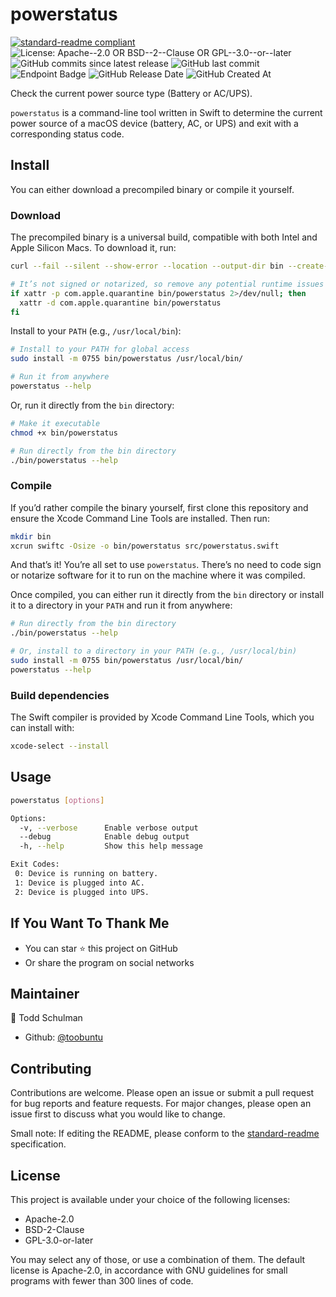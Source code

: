 <!--
SPDX-FileCopyrightText: Copyright 2025 Todd Schulman

SPDX-License-Identifier: Apache-2.0 OR BSD-2-Clause OR GPL-3.0-or-later
-->

# powerstatus
[![standard-readme compliant](https://img.shields.io/badge/standard--readme-OK-green.svg)](https://github.com/RichardLitt/standard-readme)
![License: Apache--2.0 OR BSD--2--Clause OR GPL--3.0--or--later](https://img.shields.io/badge/License-Apache--2.0%20OR%20BSD--2--Clause%20OR%20GPL--3.0--or--later-lightgrey)
![GitHub commits since latest release](https://img.shields.io/github/commits-since/toobuntu/powerstatus/latest)
![GitHub last commit](https://img.shields.io/github/last-commit/toobuntu/powerstatus)
![Endpoint Badge](https://img.shields.io/endpoint?url=https%3A%2F%2Floc-counter.onrender.com%2F%3Frepo%3Dtoobuntu%2Fpowerstatus%26branch%3Dmain%26ignored%3D.github%2CLICENSES%2CREADME.md%26languages%3DSwift%26stat%3DlinesOfCode&label=lines%20of%20Swift%20code) <!-- loc-count wrapper for codetabs.com allows specifying a code language; https://github.com/shdwmtr/gloc -->
![GitHub Release Date](https://img.shields.io/github/release-date/toobuntu/powerstatus)
![GitHub Created At](https://img.shields.io/github/created-at/toobuntu/powerstatus)

Check the current power source type (Battery or AC/UPS).

`powerstatus` is a command-line tool written in Swift to determine the current power source of a macOS device (battery, AC, or UPS) and exit with a corresponding status code.

## Install

You can either download a precompiled binary or compile it yourself.

### Download

The precompiled binary is a universal build, compatible with both Intel and Apple Silicon Macs. To download it, run:

```sh
curl --fail --silent --show-error --location --output-dir bin --create-dirs --remote-name --url "https://github.com/toobuntu/powerstatus/releases/latest/download/powerstatus"

# It’s not signed or notarized, so remove any potential runtime issues
if xattr -p com.apple.quarantine bin/powerstatus 2>/dev/null; then
  xattr -d com.apple.quarantine bin/powerstatus
fi
```

<!--
  Note: For more details on running software that hasn’t been signed or notarized, see Apple’s [Gatekeeper documentation](https://support.apple.com/en-us/102445#openanyway).
-->

Install to your `PATH` (e.g., `/usr/local/bin`):

```sh
# Install to your PATH for global access
sudo install -m 0755 bin/powerstatus /usr/local/bin/

# Run it from anywhere
powerstatus --help
```

Or, run it directly from the `bin` directory:

```sh
# Make it executable
chmod +x bin/powerstatus

# Run directly from the bin directory
./bin/powerstatus --help
```

### Compile

If you’d rather compile the binary yourself, first clone this repository and ensure the Xcode Command Line Tools are installed. Then run:

```sh
mkdir bin
xcrun swiftc -Osize -o bin/powerstatus src/powerstatus.swift
```

And that’s it! You’re all set to use `powerstatus`. There’s no need to code sign or notarize software for it to run on the machine where it was compiled.

Once compiled, you can either run it directly from the `bin` directory or install it to a directory in your `PATH` and run it from anywhere:

```sh
# Run directly from the bin directory
./bin/powerstatus --help

# Or, install to a directory in your PATH (e.g., /usr/local/bin)
sudo install -m 0755 bin/powerstatus /usr/local/bin/
powerstatus --help
```

### Build dependencies

The Swift compiler is provided by Xcode Command Line Tools, which you can install with:

```sh
xcode-select --install
```

## Usage

```sh
powerstatus [options]

Options:
  -v, --verbose      Enable verbose output
  --debug            Enable debug output
  -h, --help         Show this help message

Exit Codes:
 0: Device is running on battery.
 1: Device is plugged into AC.
 2: Device is plugged into UPS.
```

## If You Want To Thank Me

- You can star ⭐️ this project on GitHub
- Or share the program on social networks


## Maintainer

👤 Todd Schulman

* Github: [@toobuntu](https://github.com/toobuntu)

## Contributing

Contributions are welcome. Please open an issue or submit a pull request for bug reports and feature requests. For major changes, please open an issue first to discuss what you would like to change.

Small note: If editing the README, please conform to the [standard-readme](https://github.com/RichardLitt/standard-readme) specification.

## License

This project is available under your choice of the following licenses:

- Apache-2.0
- BSD-2-Clause
- GPL-3.0-or-later

You may select any of those, or use a combination of them. The default license is Apache-2.0, in accordance with GNU guidelines for small programs with fewer than 300 lines of code.
